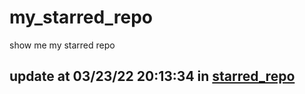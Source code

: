 # my_starred_repo
show me my starred repo

update at 03/23/22 20:13:34 in [starred_repo](./index.html)
---


